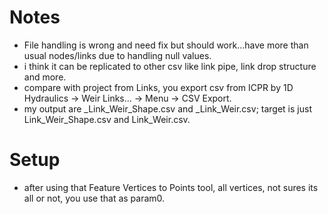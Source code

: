 # Notes
* File handling is wrong and need fix but should work...have more than usual nodes/links due to handling null values.
* i think it can be replicated to other csv like link pipe, link drop structure and more.
* compare with project from Links, you export csv from ICPR by 1D Hydraulics -> Weir Links... -> Menu -> CSV Export.
* my output are _Link_Weir_Shape.csv and _Link_Weir.csv; target is just Link_Weir_Shape.csv and Link_Weir.csv.
# Setup
* after using that Feature Vertices to Points tool, all vertices, not sures its all or not, you use that as param0.
